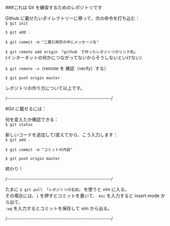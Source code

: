 ###これは Git を練習するためのレポジトリです

Github に載せたいダイレクトリーに移って、次の命令を打ち込む：<br/>
`$ git init`

`$ git add .`

`$ git commit -m "二重引用符の中にメッセージを"`

`$ git remote add origin 「github　で作ったレポジトリのリンク先」`<br/>
(インターネットの何かにつながってないからそうしないといけない）

`$ git remote -v`（remote を 確認（verify）する）

`$ git push origin master`

レポジトリの作り方について以上です。

/---------------------------------------------------/

#Git に載せるには：

何を変えたか確認できる：<br/>
`$ git status`

新しいコードを追加して/変えてから、こう入力します：<br/>
`$ git add .`

`$ git commit -m "コミットの内容"`

`$ git push origin master`

終わり！



/---------------------------------------------------/

たまに `$ git pull 「レポジトリの名前」` を使うと vim に入る。<br/>
その場合には、`i` を押すとコミットを書いて、 `esc` を入力すると insert mode から出て、<br/>
`:wq` を入力するとコミットを保存して vim から出る。

/---------------------------------------------------/
